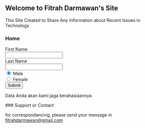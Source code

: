 ## Welcome to Fitrah Darmawan's Site

This Site Created to Share Any Information about Recent Issues in Technology

### Home
<form>
First Name<br>
<input type="text" name="firstname">
<br>
Last Name<br>
<input type="text" name="lastname">
<br>
<input type="radio" name="gender" value="male" checked> Male<br>
  <input type="radio" name="gender" value="female"> Female<br>
  <input type="submit" value="Submit">
 </form>
<p>Data Anda akan kami jaga kerahasiaannya</p>
### Support or Contact

for correspondancing, please send your message in fitrahdarmawan@gmail.com
